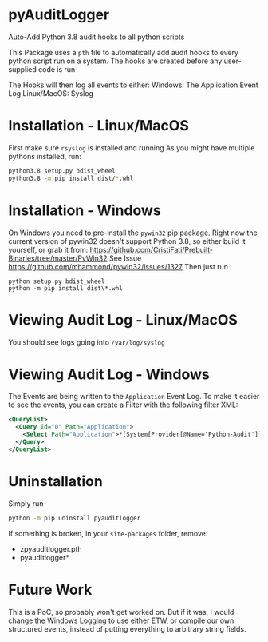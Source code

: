 # pyAuditLogger
Auto-Add Python 3.8 audit hooks to all python scripts

This Package uses a `pth` file to automatically add audit hooks to
every python script run on a system. The hooks are created before any user-supplied code is run

The Hooks will then log all events to either:
Windows: The Application Event Log
Linux/MacOS: Syslog


# Installation - Linux/MacOS
First make sure `rsyslog` is installed and running
As you might have multiple pythons installed, run:
```bash
python3.8 setup.py bdist_wheel
python3.8 -m pip install dist/*.whl
```

# Installation - Windows
On Windows you need to pre-install the `pywin32` pip package.
Right now the current version of pywin32 doesn't support Python 3.8, so either
build it yourself, or grab it from: https://github.com/CristiFati/Prebuilt-Binaries/tree/master/PyWin32
See Issue https://github.com/mhammond/pywin32/issues/1327
Then just run
```batch
python setup.py bdist_wheel
python -m pip install dist\*.whl
```

# Viewing Audit Log - Linux/MacOS
You should see logs going into `/var/log/syslog`

# Viewing Audit Log - Windows
The Events are being written to the `Application` Event Log. To make it easier to see the events,
you can create a Filter with the following filter XML:
```XML
<QueryList>
  <Query Id="0" Path="Application">
    <Select Path="Application">*[System[Provider[@Name='Python-Audit']]]</Select>
  </Query>
</QueryList>
```

# Uninstallation
Simply run
```bash
python -m pip uninstall pyauditlogger
```
If something is broken, in your `site-packages` folder, remove:
* zpyauditlogger.pth
* pyauditlogger*

# Future Work
This is a PoC, so probably won't get worked on.
But if it was, I would change the Windows Logging to use either ETW, or compile our own
structured events, instead of putting everything to arbitrary string fields.

